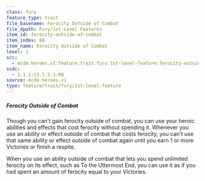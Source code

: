 ```yaml
---
class: fury
feature_type: trait
file_basename: Ferocity Outside of Combat
file_dpath: Fury/1st-Level Features
item_id: ferocity-outside-of-combat
item_index: 08
item_name: Ferocity Outside of Combat
level: 1
scc:
  - mcdm.heroes.v1:feature.trait.fury.1st-level-feature:ferocity-outside-of-combat
scdc:
  - 1.1.1:13.1.5.1:08
source: mcdm.heroes.v1
type: feature/trait/fury/1st-level-feature
---
```


##### Ferocity Outside of Combat

Though you can't gain ferocity outside of combat, you can use your heroic abilities and effects that cost ferocity without spending it. Whenever you use an ability or effect outside of combat that costs ferocity, you can't use that same ability or effect outside of combat again until you earn 1 or more Victories or finish a respite.

When you use an ability outside of combat that lets you spend unlimited ferocity on its effect, such as To the Uttermost End, you can use it as if you had spent an amount of ferocity equal to your Victories.
